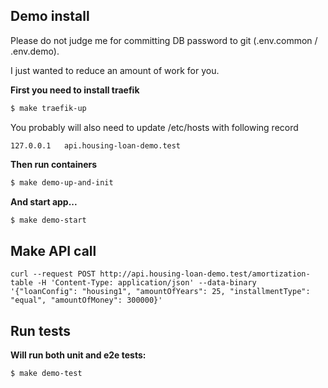 ## Demo install

Please do not judge me for committing DB password to git (.env.common / .env.demo).

I just wanted to reduce an amount of work for you.

**First you need to install traefik**

```bash
$ make traefik-up
```
You probably will also need to update /etc/hosts with following record
```
127.0.0.1	api.housing-loan-demo.test
```

**Then run containers**

```bash
$ make demo-up-and-init
```

**And start app...** 

```bash
$ make demo-start
```

## Make API call

```
curl --request POST http://api.housing-loan-demo.test/amortization-table -H 'Content-Type: application/json' --data-binary '{"loanConfig": "housing1", "amountOfYears": 25, "installmentType": "equal", "amountOfMoney": 300000}'
```

## Run tests

**Will run both unit and e2e tests:**

```bash
$ make demo-test
```
